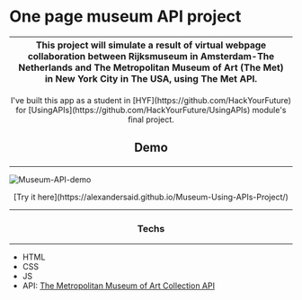 # One page museum API project

| This project will simulate a result of virtual webpage collaboration between Rijksmuseum in Amsterdam-The Netherlands and The Metropolitan Museum of Art (The Met) in New York City in The USA, using The Met API. |
| :------------------------------------------------------------------------------------------------------------------------------------------------------------------------------------------------------------------: |

<p align='center'>I've built this app as a student in [HYF](https://github.com/HackYourFuture) for [UsingAPIs](https://github.com/HackYourFuture/UsingAPIs) module's final project.</p>

## <p align='center'>Demo</p>

---


![Museum-API-demo](public/demo/Museum-API-demo.gif)
<p align='center'>[Try it here](https://alexandersaid.github.io/Museum-Using-APIs-Project/)</p>


---
### <p align="center">Techs</p>
---
* HTML
* CSS 
* JS
* API: [The Metropolitan Museum of Art Collection API
](https://metmuseum.github.io/)
